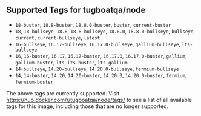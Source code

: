 ## Supported Tags for tugboatqa/node

* `18-buster`, `18.8-buster`, `18.8.0-buster`, `buster`, `current-buster`
* `18`, `18-bullseye`, `18.8`, `18.8-bullseye`, `18.8.0`, `18.8.0-bullseye`, `bullseye`, `current`, `current-bullseye`, `latest`
* `16-bullseye`, `16.17-bullseye`, `16.17.0-bullseye`, `gallium-bullseye`, `lts-bullseye`
* `16`, `16-buster`, `16.17`, `16.17-buster`, `16.17.0`, `16.17.0-buster`, `gallium`, `gallium-buster`, `lts`, `lts-buster`, `lts-gallium`
* `14-bullseye`, `14.20-bullseye`, `14.20.0-bullseye`, `fermium-bullseye`
* `14`, `14-buster`, `14.20`, `14.20-buster`, `14.20.0`, `14.20.0-buster`, `fermium`, `fermium-buster`

The above tags are currently supported. Visit https://hub.docker.com/r/tugboatqa/node/tags/ to see a list of all available tags for this image, including those that are no longer supported.
